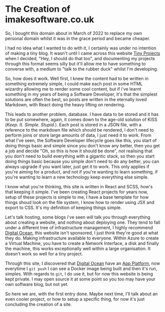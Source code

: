 # The Creation of imakesoftware.co.uk

So, I bought this domain about in March of 2022 to replace my own personal domain whilst it was in the grace period
and became cheaper.

I had no idea what I wanted to do with it, I certainly was under no intention of making a tiny blog. It wasn't until
I came across this website [Tiny Projects](https://tinyprojects.dev/) when I decided, "Hey, I should do that too", and
documenting my projects through this format seems silly but it'll allow me to have something to converse with, a
medium to "talk to the rubber duck" whilst I'm developing.

So, how does it work. Well first, I knew the content had to be written in something extremely simple, I could make
each post in some HTML wizardry allowing me to render some cool content, but if i've learnt something in my years of
being a Software Developer, it's that the simplest solutions are often the best, so posts are written in the eternally
loved Markdown, with React doing the heavy lifting on rendering.

This leads to another problem, database. I have data to be stored and it has to be put somewhere, again, it comes down
to the age-old solution of KISS (*Keep. It. Simple. Stupid.*). Each post is stored in a JSON file, with a reference to
the markdown file which should be rendered, I don't need to perform joins or store large amounts of data, I just need
it to work. From what I've seen, the Software Developer lifecycle goes like this, you start of doing things basic and
simple since you don't know any better, then you get a job and decide "Oh, so this is how it should be done", not
realising that you don't need to build everything with a gigantic stack, so then you start doing things basic because
you simple don't need to do any better, you can always upgrade if you want later, just get it to work. This only
applies if you're aiming for a product, and not if you're wanting to learn something, if you're wanting to learn a
new technology keep everything else simple.

I know what you're thinking, this site is written in React and SCSS, how's that keeping it simple. I've been creating
React projects for years now, setup of these projects is simple to me, I have a base template for how things shoud
look on the file system, I know how to render using JSX and export to CSS. It's my definition of keeping things simple.

Let's talk hosting, some blogs i've seen will talk you through everything about creating a website, and nothing about
deploying one. They tend to fall under a different tree of infrastructure management, I highly recommend
[Digital Ocean](https://digitalocean.com), this website isn't sponsored, I just think they're good at what they do.
Making infrastructure available to everyone. Within Azure to create a Virtual Machine, you have to create a Network
Interface, a disk and finally the machine, this works exceptionally well within a large organisation. It doesn't work
so well for a tiny project.

Through this site, I discovered that [Digital Ocean](https://digitalocean.com) have an
[App Platform](https://www.digitalocean.com/products/app-platform), now everytime I `git push` I can see a Docker image
being built and then it's run, simples. With regards to `git`, I do use it, but for now this website is being kept
private. I may open source it at some point so you too may have your own software blog, but not yet.

So here we are, with the first entry done. Maybe next time, I'll talk about an even cooler project, or how to setup a
specific thing, for now it's just concluding the creation of a site.